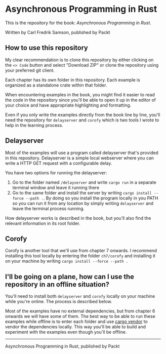 # Asynchronous Programming in Rust

This is the repository for the book: _Asynchronous Programming in Rust_.

Written by Carl Fredrik Samson, published by Packt

## How to use this repository

My clear recommendation is to clone this repository by either clicking on the `<> Code` button and select "Download ZIP" or clone the repository using your preferred git client.

Each chapter has its own folder in this repository. Each example is organized as a standalone crate within that folder.

When encountering examples in the book, you might find it easier to read the code in the repository since you'll be able to open it up in the editor of your choice and have appropriate highlighting and formatting.

Even if you only write the examples directly from the book line by line, you'll need the repository for `delayserver` and `corofy` which is two tools I wrote to help in the learning process.

## Delayserver

Most of the examples will use a program called delayserver that's provided in this repository. Delayserver is a simple local webserver where you can write a HTTP GET request with a configurable delay.

You have two options for running the delayserver:

1. Go to the folder named `/delayserver` and write `cargo run` in a separate terminal window and leave it running there
2. Go to the same folder and install the server by writing `cargo install --force --path .`. By doing so you install the program locally in you PATH so you can run it from any location by simply writing `delayserver` and leave the terminal process running.

How delayserver works is described in the book, but you'll also find the relevant information in its root folder.

## Corofy

Corofy is another tool that we'll use from chapter 7 onwards. I recommend installing this tool locally by entering the folder `ch7/corofy` and installing it on your machine by writing `cargo install --force --path .`

## I'll be going on a plane, how can I use the repository in an offline situation?

You'll need to install both `delayserver` and `corofy` locally on your machine while you're online. The process is described below.

Most of the examples have no external dependencies, but from chapter 6 onwards
we will have some of them. The best way to be able to run these examples while offline is to enter each folder and use [cargo vendor](https://doc.rust-lang.org/cargo/commands/cargo-vendor.html) to vendor the dependencies locally. This way you'll be able to build and experiment with the examples even though you'll be offline.

----

Asynchronous Programming in Rust, published by Packt
